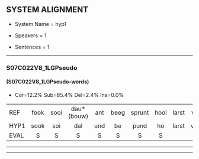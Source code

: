
## SYSTEM ALIGNMENT

- System Name = hyp1

- Speakers = 1

- Sentences = 1

---

### S07C022V8_1LGPseudo

#### (S07C022V8_1LGPseudo-words)

- Cor=12.2%	Sub=85.4%	Del=2.4%	Ins=0.0%

|  |  |  |  |  |  |  |  |  |  |  |  |  |  |  |  |  |  |  |  |  |  |  |  |  |  |  |  |  |  |  |  |  |  |  |  |  |  |  |  |  |  |
|:--- |:---:|:---:|:---:|:---:|:---:|:---:|:---:|:---:|:---:|:---:|:---:|:---:|:---:|:---:|:---:|:---:|:---:|:---:|:---:|:---:|:---:|:---:|:---:|:---:|:---:|:---:|:---:|:---:|:---:|:---:|:---:|:---:|:---:|:---:|:---:|:---:|:---:|:---:|:---:|:---:|:---:|
| REF | fook | sooi | dau*(bouw) | ant | beeg | sprunt | hool | larst | vout | zwoei | fam | rachts*(rechts) | vaap | sprieuw | keng | swoers | doer | plirt | jien | blard | guul | hoekt*(hoek) | neeuw | * | noork | vid | zans | leum | haans | spaai | sjalt | heik | sank | roen | frijk | eem | schard | grek | dron | snaaf | stuid |
| HYP1 | sook | soi | dal | und | be | pund | ho | larst | vaud | zo | van | recht | vop | speel | keng | spoors | do | eert | jn | beaht | u | hook | neo | nor | nor | et | zans |  | e | has | ad | hek | sank | goi | vriik | en | hart | grek | droom | slaaf | skuit |
| EVAL | S | S | S | S | S | S | S |  | S | S | S | S | S | S |  | S | S | S | S | S | S | S | S | S | S | S |  | D | S | S | S | S |  | S | S | S | S |  | S | S | S |
---

---
